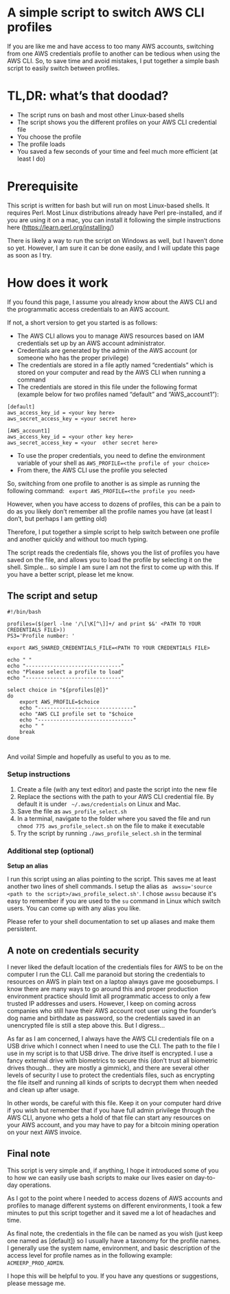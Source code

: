# A simple script to switch AWS CLI profiles 


If you are like me and have access to too many AWS accounts, switching from one AWS credentials profile to another can be tedious when using the AWS CLI. So, to save time and avoid mistakes, I put together a simple bash script to easily switch between profiles.

# TL,DR: what’s that doodad?

-	The script runs on bash and most other Linux-based shells 
-	The script shows you the different profiles on your AWS CLI credential file 
-	You choose the profile 
-	The profile loads 
-	You saved a few seconds of your time and feel much more efficient (at least I do)



# Prerequisite

This script is written for bash but will run on most Linux-based shells. It requires Perl. Most Linux distributions already have Perl pre-installed, and if you are using it on a mac, you can install it following the simple instructions here (https://learn.perl.org/installing/) 

There is likely a way to run the script on Windows as well, but I haven’t done so yet. However, I am sure it can be done easily, and I will update this page as soon as I try.

# How does it work

If you found this page, I assume you already know about the AWS CLI and the programmatic access credentials to an AWS account. 

If not, a short version to get you started is as follows:

-	The AWS CLI allows you to manage AWS resources based on IAM credentials set up by an AWS account administrator.
-	Credentials are generated by the admin of the AWS account (or someone who has the proper privilege) 
-	The credentials are stored in a file aptly named “credentials” which is stored on your computer and read by the AWS CLI when running a command
-	The credentials are stored in this file under the following format (example below for two profiles named “default” and “AWS_account1”):
```
[default] 
aws_access_key_id = <your key here>
aws_secret_access_key = <your secret here>

[AWS_account1] 
aws_access_key_id = <your other key here>
aws_secret_access_key = <your  other secret here>

```
-	To use the proper credentials, you need to define the environment variable of your shell as `AWS_PROFILE=<the profile of your choice>`
-	From there, the AWS CLI use the profile you selected 

So, switching from one profile to another is as simple as running the following command:
` export AWS_PROFILE=<the profile you need>`

However, when you have access to dozens of profiles, this can be a pain to do as you likely don’t remember all the profile names you have (at least I don’t, but perhaps I am getting old)

Therefore, I put together a simple script to help switch between one profile and another quickly and without too much typing.

The script reads the credentials file, shows you the list of profiles you have saved on the file, and allows you to load the profile by selecting it on the shell. Simple… so simple I am sure I am not the first to come up with this. If you have a better script, please let me know. 


## The script and setup

```
#!/bin/bash

profiles=($(perl -lne '/\[\K[^\]]+/ and print $&' <PATH TO YOUR CREDENTIALS FILE>))
PS3='Profile number: '

export AWS_SHARED_CREDENTIALS_FILE=<PATH TO YOUR CREDENTIALS FILE>

echo " "
echo "-------------------------------"
echo "Please select a profile to load"
echo "-------------------------------"

select choice in "${profiles[@]}"
do
    export AWS_PROFILE=$choice
    echo "-------------------------------"
    echo "AWS CLI profile set to "$choice    
    echo "-------------------------------"
    echo " "
    break
done


```
And voila! Simple and hopefully as useful to you as to me. 

### Setup instructions

1.	Create a file (with any text editor) and paste the script into the new file
2.	Replace the <PATH TO YOUR CREDENTIALS FILE> sections with the path to your AWS CLI credential file. By default it is under ` ~/.aws/credentials` on Linux and Mac. 
3.	Save the file as `aws_profile_select.sh`
4.	In a terminal, navigate to the folder where you saved the file and run `chmod 775 aws_profile_select.sh`  on the file to make it executable
5.	Try the script  by running `./aws_profile_select.sh` in the terminal

### Additional step (optional)

**Setup an alias** 

I run this script using an alias pointing to the script. This saves me at least another two lines of shell commands. I setup the alias as ` awssu='source <path to the script>/aws_profile_select.sh'`.
I chose `awssu` because it's easy to remember if you are used to the `su` command in Linux which switch users. You can come up with any alias you like. 

Please refer to your shell documentation to set up aliases and make them persistent. 

## A note on credentials security

I never liked the default location of the credentials files for AWS to be on the computer I run the CLI. Call me paranoid but storing the credentials to resources on AWS in plain text on a laptop always gave me goosebumps. I know there are many ways to go around this and proper production environment practice should limit all programmatic access to only a few trusted IP addresses and users. However, I keep on coming across companies who still have their AWS account root user using the founder’s dog name and birthdate as password, so the credentials saved in an unencrypted file is still a step above this. But I digress…

As far as I am concerned, I always have the AWS CLI credentials file on a USB drive which I connect when I need to use the CLI. The path to the file I use in my script is to that USB drive. The drive itself is encrypted. I use a fancy external drive with biometrics to secure this (don’t trust all biometric drives though… they are mostly a gimmick), and there are several other levels of security I use to protect the credentials files, such as encrypting the file itself and running all kinds of scripts to decrypt them when needed and clean up after usage.

In other words, be careful with this file. Keep it on your computer hard drive if you wish but remember that if you have full admin privilege through the  AWS CLI,  anyone who gets a hold of that file can start any resources on your AWS account, and you may have to pay for a bitcoin mining operation on your next AWS invoice. 


## Final note
This script is very simple and, if anything, I hope it introduced some of you to how we can easily use bash scripts to make our lives easier on day-to-day operations. 

As I got to the point where I needed to access dozens of AWS accounts and profiles to manage different systems on different environments, I took a few minutes to put this script together and it saved me a lot of headaches and time.

As final note, the credentials in the file can be named as you wish (just keep one named as [default]) so I usually have a taxonomy for the profile names. I generally use the system name, environment, and basic description of the access level for profile names as in the following example:  `ACMEERP_PROD_ADMIN`. 

I hope this will be helpful to you. If you have any questions or suggestions, please message me. 


 








